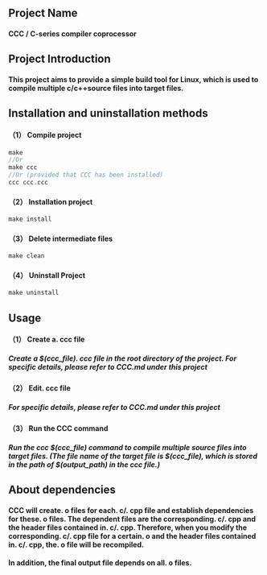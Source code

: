 ## Project Name
#### CCC / C-series compiler coprocessor

## Project Introduction
#### This project aims to provide a simple build tool for Linux, which is used to compile multiple c/c++source files into target files.

## Installation and uninstallation methods
#### （1） Compile project
```c
make 
//Or
make ccc 
//Or (provided that CCC has been installed)
ccc ccc.ccc
```
#### （2） Installation project
```c
make install
```
#### （3） Delete intermediate files
```c
make clean
```
#### （4） Uninstall Project
```c
make uninstall
```

## Usage
#### （1） Create a. ccc file
##### Create a \$(ccc_file). ccc file in the root directory of the project. For specific details, please refer to CCC.md under this project
#### （2） Edit. ccc file
##### For specific details, please refer to CCC.md under this project
#### （3） Run the CCC command
##### Run the ccc \$(ccc_file) command to compile multiple source files into target files. (The file name of the target file is \$(ccc_file), which is stored in the path of \$(output_path) in the ccc file.)
<!--####  （4） Delete intermediate files -->
<!--#####  Run the ccc $(ccc_file) clean command to delete intermediate files. -->

## About dependencies
#### CCC will create. o files for each. c/. cpp file and establish dependencies for these. o files. The dependent files are the corresponding. c/. cpp and the header files contained in. c/. cpp. Therefore, when you modify the corresponding. c/. cpp file for a certain. o and the header files contained in. c/. cpp, the. o file will be recompiled.
#### In addition, the final output file depends on all. o files.